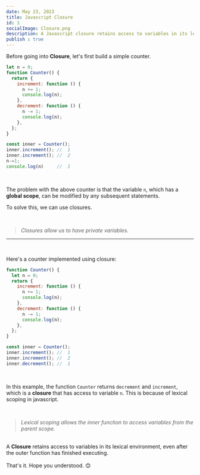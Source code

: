 ```yaml
---
date: May 23, 2023
title: Javascript Closure
id: 1
socialImage: Closure.png
description: A Javascript closure retains access to variables in its lexical environment, even after the outer function has finished executing.
publish : true
---
```

Before going into **Closure**, let's first build a simple counter.

```javascript
let n = 0;
function Counter() { 
  return {
    increment: function () {
      n += 1;
      console.log(n);
    },
    decrement: function () {
      n -= 1;
      console.log(n);
    },
  };
}

const inner = Counter();
inner.increment(); //  1
inner.increment(); //  2
n-=1;
console.log(n)     //  1 
```
&nbsp;  

The problem with the above counter is that the variable `n`, which has a **global scope**, can be modified by any subsequent statements.

To solve this, we can use closures.

&nbsp;  

> *Closures allow us to have private variables.*
---

&nbsp;  


Here's a counter implemented using closure: 
~~~javascript
function Counter() {
  let n = 0;
  return {
    increment: function () {
      n += 1;
      console.log(n);
    },
    decrement: function () {
      n -= 1;
      console.log(n);
    },
  };
}

const inner = Counter();
inner.increment(); //  1
inner.increment(); //  2
inner.decrement(); //  1
~~~
&nbsp;  

In this example, the function `Counter` returns `decrement` and `increment`, which is a **closure** that has access to variable `n`. This is because of lexical scoping in javascript.

&nbsp;  


 >  *Lexical scoping allows the inner function to access variables from the parent scope.* 

 
&nbsp;  
A **Closure** retains access to variables in its lexical environment, even after the outer function has finished executing. \
  \
That's it.
Hope you understood. 😊


 